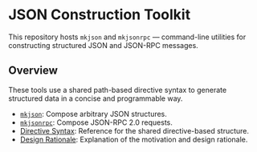# JSON Construction Toolkit

This repository hosts `mkjson` and `mkjsonrpc` — command-line utilities for constructing
structured JSON and JSON-RPC messages.

## Overview

These tools use a shared path-based directive syntax to generate structured data in a
concise and programmable way.

 * [`mkjson`]: Compose arbitrary JSON structures.
 * [`mkjsonrpc`]: Compose JSON-RPC 2.0 requests.
 * [Directive Syntax]: Reference for the shared directive-based structure.
 * [Design Rationale]: Explanation of the motivation and design rationale.



 [Design Rationale]: ./docs/design-rationale.md
 [Directive Syntax]: ./docs/directive-syntax.md
 [`mkjson`]:         ./docs/mkjson.md
 [`mkjsonrpc`]:      ./docs/mkjsonrpc.md
